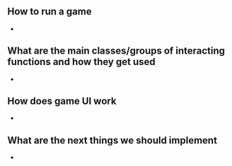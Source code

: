 ## How to run a game
- 

## What are the main classes/groups of interacting functions and how they get used
-

## How does game UI work
-

## What are the next things we should implement
-
